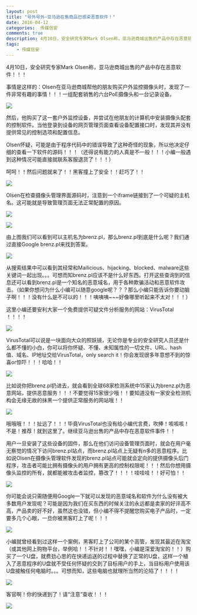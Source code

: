 ```yaml
---  
layout: post  
title: "号外号外~亚马逊在售商品已感染恶意软件！"
date: 2016-04-12
categories:  传媒信安     
comments: true
description: 4月10日，安全研究专家Mark Olsen称，亚马逊商城出售的产品中存在恶意软件！！！
tags:
    - 传媒信安
---  
```

4月10日，安全研究专家Mark Olsen称，亚马逊商城出售的产品中存在恶意软件！！！

事情是这样的：Olsen在亚马逊商城帮他的朋友购买户外监控摄像头时，发现了一件非常有趣的事情！！！一组配套销售的六台PoE摄像头和一台记录设备。

![](http://127.0.0.1:4000//resources/images/uu1.png) 


然后，他购买了这一套户外监控设备，并尝试在他朋友的计算机中安装摄像头配套的控制软件。当他登录到设备的网页管理页面查看设备配置接口时，发现其并没有提供常见的控制选项和配置信息。

Olsen怀疑，可能是由于程序代码中的错误导致了这种奇怪的现象，所以他决定仔细的查看一下软件的源码！！！（还得说有能力的人真是不一般！！！小编一般遇到这种情况可能直接就联系客服退货了！！！）


呵呵！！然后问题就来了！！黑客撞上了安全！！赶巧了！！

![](http://127.0.0.1:4000//resources/images/uu2.jpg) 

Olsen在检查摄像头管理界面源码时，注意到一个iframe链接到了一个可疑的主机名。这可能就是导致管理页面无法正常配置的原因。

![](http://127.0.0.1:4000//resources/images/uu3.png) 

![](http://127.0.0.1:4000//resources/images/uu4.png) 

由上图我们可以看到可以主机名为brenz.pl，那么brenz.pl到底是什么呢？我们通过直接Google brenz.pl来找到答案。

![](http://127.0.0.1:4000//resources/images/uu5.png) 


从搜索结果中可以看到其经常和Mailicious、hijacking、blocked、malware这些关键词一起出现。。。可想而知brenz.pl应该不是什么好东西。打开这些查询到的信息还可以看到brenz.pl是一个知名的恶意域名，用于各种欺骗活动和恶意软件攻击。（如果你想问为什么小编可以随意google呢？？？那么小编只能告诉你要动脑子啊！！！没有什么是不可以的！！！咦咦咦~~~好像哪里听起来不太对！！！）

这里小编还要安利大家一个免费提供可疑文件分析服务的网站：VirusTotal ！！！！

![](http://127.0.0.1:4000//resources/images/uu6.png) 

VirusTotal可以说是一块面向大众的照妖镜，无论你是专业的安全研究人员还是什么都不懂的小白，你可以将你怀疑、不懂、未知属性的一切文件、URL、hash值、域名、IP地址交给VirusTotal，only search it！你会发现很多年意想不到的惊喜or惊吓！！！哈哈！！

![](http://127.0.0.1:4000//resources/images/uu7.png) 

比如说你把brenz.pl扔进去，就会看到全球68家检测系统中15家认为brenz.pl为恶意网站，提供恶意服务！！！不要觉得15家很少哦！！要知道没有一家安全检测机构会无缘无故的抹黑一个提供正常服务的网站哦！！

![](http://127.0.0.1:4000//resources/images/uu8.png) 

哦哦哦！！！扯远了！！！毕竟VirusTotal也没有给小编代言费，吹捧！咳咳咳！不是！推荐！就到这里了。继续亚马逊出售的产品中存在恶意软件事件！！

用户一旦安装了这些设备的固件，那么在他们访问设备管理页面时，就会在用户毫无察觉的情况下访问brenz.pl站点，而brenz.pl站点上无疑有n多的恶意程序。比如说Olsen在摄像头管理软件发现的brenz.pl站点可能就会定向的提供摄像头后门程序，攻击者可能比拥有摄像头的用户拥有更高的控制权限呢！！！然后你想用摄像头监控的所有，就都能被攻击者监控，篡改了！！！！哇哇哇！！好可怕！！

![](http://127.0.0.1:4000//resources/images/uu9.jpg) 


你可能会说只需随便用Google一下就可以发现的恶意域名和软件为什么没有被大多数用户发现呢？可能是因为我们在买东西的时候关注的永远都是卖家的好评高不高，产品卖的好不好，虽然这也没错，但小编不得不提醒您购买电子产品时，一定要多几个心眼，一旦你被黑客盯上了呢！！！

![](http://127.0.0.1:4000//resources/images/uu10.gif) 

小编就曾经看到过这样一个案例，黑客盯上了公司的某个高管，发现其最近在淘宝（或其他网上购物平台，举例哈！！不针对！！嘿嘿，小编是深爱淘宝的！！）购买了一个U盘，就费劲心思的在快递运送的过程中替换了正常的U盘，这样一个植入了恶意程序的U盘就不受任何怀疑的交到了目标用户的手上，当目标用户使用该U盘接触任何电脑时。。。可想而知，这些电脑也就理所当然的沦陷了！！！！

![](http://127.0.0.1:4000//resources/images/uu11.jpg) 

客官啊！你的快递到了！请“注意”查收！！！

![](http://127.0.0.1:4000//resources/images/uu12.jpg) 